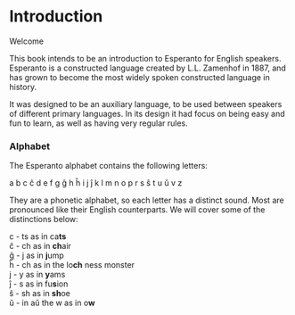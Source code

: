 # Introduction

Welcome

This book intends to be an introduction to Esperanto for English speakers. Esperanto is a constructed language created by L.L. Zamenhof in 1887, and has grown to become the most widely spoken constructed language in history.&#x20;

It was designed to be an auxiliary language, to be used between speakers of different primary languages. In its design it had  focus on being easy and fun to learn, as well as having very regular rules.&#x20;

### Alphabet

The Esperanto alphabet contains the following letters:

a b c ĉ d e f g ĝ h ĥ i j ĵ k l m n o p r s ŝ t u ŭ v z

They are a phonetic alphabet, so each letter has a distinct sound. Most are pronounced like their English counterparts. We will cover some of the distinctions below:

c - ts as in ca**ts**\
ĉ - ch as in **ch**air\
ĝ - j as in **j**ump\
ĥ - ch as in the lo**ch** ness monster\
j - y as in **y**ams\
ĵ - s as in fu**s**ion\
ŝ - sh as in **sh**oe\
ŭ - in aŭ the w as in o**w**
